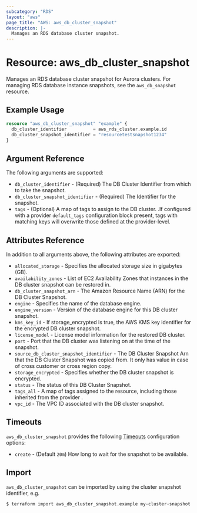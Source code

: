 ```yaml
---
subcategory: "RDS"
layout: "aws"
page_title: "AWS: aws_db_cluster_snapshot"
description: |-
  Manages an RDS database cluster snapshot.
---
```


# Resource: aws_db_cluster_snapshot

Manages an RDS database cluster snapshot for Aurora clusters. For managing RDS database instance snapshots, see the `aws_db_snapshot` resource.

## Example Usage

```terraform
resource "aws_db_cluster_snapshot" "example" {
  db_cluster_identifier          = aws_rds_cluster.example.id
  db_cluster_snapshot_identifier = "resourcetestsnapshot1234"
}
```

## Argument Reference

The following arguments are supported:

* `db_cluster_identifier` - (Required) The DB Cluster Identifier from which to take the snapshot.
* `db_cluster_snapshot_identifier` - (Required) The Identifier for the snapshot.
* `tags` - (Optional) A map of tags to assign to the DB cluster. .If configured with a provider `default_tags` configuration block present, tags with matching keys will overwrite those defined at the provider-level.

## Attributes Reference

In addition to all arguments above, the following attributes are exported:

* `allocated_storage` - Specifies the allocated storage size in gigabytes (GB).
* `availability_zones` - List of EC2 Availability Zones that instances in the DB cluster snapshot can be restored in.
* `db_cluster_snapshot_arn` - The Amazon Resource Name (ARN) for the DB Cluster Snapshot.
* `engine` - Specifies the name of the database engine.
* `engine_version` - Version of the database engine for this DB cluster snapshot.
* `kms_key_id` - If storage_encrypted is true, the AWS KMS key identifier for the encrypted DB cluster snapshot.
* `license_model` - License model information for the restored DB cluster.
* `port` - Port that the DB cluster was listening on at the time of the snapshot.
* `source_db_cluster_snapshot_identifier` - The DB Cluster Snapshot Arn that the DB Cluster Snapshot was copied from. It only has value in case of cross customer or cross region copy.
* `storage_encrypted` - Specifies whether the DB cluster snapshot is encrypted.
* `status` - The status of this DB Cluster Snapshot.
* `tags_all` - A map of tags assigned to the resource, including those inherited from the provider .
* `vpc_id` - The VPC ID associated with the DB cluster snapshot.

## Timeouts

`aws_db_cluster_snapshot` provides the following [Timeouts](https://www.terraform.io/docs/configuration/blocks/resources/syntax.html#operation-timeouts) configuration options:

* `create` - (Default `20m`) How long to wait for the snapshot to be available.

## Import

`aws_db_cluster_snapshot` can be imported by using the cluster snapshot identifier, e.g.

```
$ terraform import aws_db_cluster_snapshot.example my-cluster-snapshot
```

